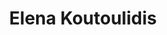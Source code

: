 ---
title: Elena Koutoulidis
type: Site web
preview: /images/preview-min/preview-elenakoutoulidis.jpg
description: Ce projet a été réalisé pour Elena Koutoulidis, une psychothérapeute à Bordeaux. L'objectif de ce site est d'informer les clients d'Elena sur les services qu'elle propose, mais aussi sur ses nombreuses actualités comme son séminaire qu'elle organise chaque année. Grâce à son nouveau site internet, Elena possède désormais un support de référence où elle est libre de poster ce que bon lui semble.
images-desktop: [
    '/images/preview-elenakoutoulidis.png'
]
images-mobile: [
    '/images/preview-elenakoutoulidis.png'
]
period: 2020
site: "https://www.elenakoutoulidis.com/"
tags: ["web","UI","CMS"]
categorie: "DEVELOPPEMENT"
---